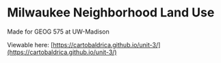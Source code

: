 # Milwaukee Neighborhood Land Use
Made for GEOG 575 at UW-Madison

Viewable here: [https://cartobaldrica.github.io/unit-3/](https://cartobaldrica.github.io/unit-3/)
